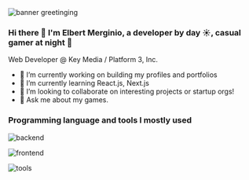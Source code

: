 <img src="https://readme-typing-svg.demolab.com?font=Fira+Code&weight=600&size=62&pause=1500&color=000000&background=4ECCFF00&vCenter=true&random=false&width=600&height=100&lines=Hello!!" alt="banner greetinging" />

### Hi there 👋 I'm **Elbert Merginio**, a developer by day ☀️, casual gamer at night 🌙

Web Developer @ Key Media / Platform 3, Inc.
- 🔭 I’m currently working on building my profiles and portfolios
- 🌱 I’m currently learning React.js, Next.js
- 👯 I’m looking to collaborate on interesting projects or startup orgs!
- 💬 Ask me about my games.

### Programming language and tools I mostly used

<p align="left">
    <img src="https://skillicons.dev/icons?i=cs,dotnet,php,laravel" alt="backend" />
</p>
<p align="left">
    <img src="https://skillicons.dev/icons?i=html,css,js,bootstrap,jquery,tailwind,nodejs,angular,react,nextjs" alt="frontend" />
</p>
<p align="left">
    <img src="https://skillicons.dev/icons?i=git,docker,postman,visualstudio,vscode" alt="tools" />
</p>

<!--
**merginioepp/merginioepp** is a ✨ _special_ ✨ repository because its `README.md` (this file) appears on your GitHub profile.

Here are some ideas to get you started:

- 🔭 I’m currently working on building my profiles and portfolios
- 🌱 I’m currently learning React.js, Next.js
- 👯 I’m looking to collaborate on interesting projects or startup orgs!
- 💬 Ask me about my games.
-->
